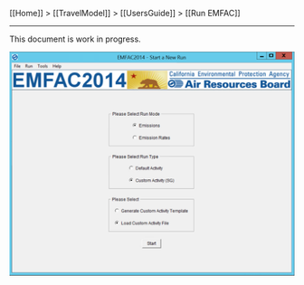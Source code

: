 [[Home]] > [[TravelModel]] > [[UsersGuide]] > [[Run EMFAC]]

***

This document is work in progress. 

![](https://github.com/BayAreaMetro/travel-model-one/blob/master/model-files/scripts/emfac/wiki_images/emfac_start_a_new_run.PNG)